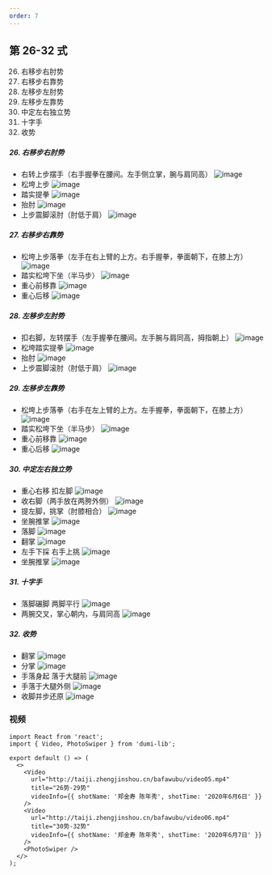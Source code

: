 ```yaml
---
order: 7
---
```


## 第 26-32 式

26. 右移步右肘势
27. 右移步右靠势
28. 左移步左肘势
29. 左移步左靠势
30. 中定左右独立势
31. 十字手
32. 收势

##### 26. 右移步右肘势

- 右转上步摆手（右手握拳在腰间。左手侧立掌，腕与肩同高）
  ![image](http://taiji.zhengjinshou.cn/other/loading.png#imgId=bafawubu/133922.jpg)
- 松垮上步
  ![image](http://taiji.zhengjinshou.cn/other/loading.png#imgId=bafawubu/133929.jpg)
- 踏实提拳
  ![image](http://taiji.zhengjinshou.cn/other/loading.png#imgId=bafawubu/133942.jpg)
- 抬肘
  ![image](http://taiji.zhengjinshou.cn/other/loading.png#imgId=bafawubu/134026.jpg)
- 上步震脚滚肘（肘低于肩）
  ![image](http://taiji.zhengjinshou.cn/other/loading.png#imgId=bafawubu/134032.jpg)

##### 27. 右移步右靠势

- 松垮上步落拳（左手在右上臂的上方。右手握拳，拳面朝下，在膝上方）
  ![image](http://taiji.zhengjinshou.cn/other/loading.png#imgId=bafawubu/134038.jpg)
- 踏实松垮下坐（半马步）
  ![image](http://taiji.zhengjinshou.cn/other/loading.png#imgId=bafawubu/134043.jpg)
- 重心前移靠
  ![image](http://taiji.zhengjinshou.cn/other/loading.png#imgId=bafawubu/134048.jpg)
- 重心后移
  ![image](http://taiji.zhengjinshou.cn/other/loading.png#imgId=bafawubu/134053.jpg)

##### 28. 左移步左肘势

- 扣右脚，左转摆手（左手握拳在腰间。左手腕与肩同高，拇指朝上）
  ![image](http://taiji.zhengjinshou.cn/other/loading.png#imgId=bafawubu/134058.jpg)
- 松垮踏实提拳
  ![image](http://taiji.zhengjinshou.cn/other/loading.png#imgId=bafawubu/134102.jpg)
- 抬肘
  ![image](http://taiji.zhengjinshou.cn/other/loading.png#imgId=bafawubu/134107.jpg)
- 上步震脚滚肘（肘低于肩）
  ![image](http://taiji.zhengjinshou.cn/other/loading.png#imgId=bafawubu/134111.jpg)

##### 29. 左移步左靠势

- 松垮上步落拳（右手在左上臂的上方。左手握拳，拳面朝下，在膝上方）
  ![image](http://taiji.zhengjinshou.cn/other/loading.png#imgId=bafawubu/134116.jpg)
- 踏实松垮下坐（半马步）
  ![image](http://taiji.zhengjinshou.cn/other/loading.png#imgId=bafawubu/134219.jpg)
- 重心前移靠
  ![image](http://taiji.zhengjinshou.cn/other/loading.png#imgId=bafawubu/134126.jpg)
- 重心后移
  ![image](http://taiji.zhengjinshou.cn/other/loading.png#imgId=bafawubu/134132.jpg)

##### 30. 中定左右独立势

- 重心右移 扣左脚
  ![image](http://taiji.zhengjinshou.cn/other/loading.png#imgId=bafawubu/111351.jpg)
- 收右脚（两手放在两胯外侧）
  ![image](http://taiji.zhengjinshou.cn/other/loading.png#imgId=bafawubu/111356.jpg)
- 提左脚，挑掌（肘膝相合）
  ![image](http://taiji.zhengjinshou.cn/other/loading.png#imgId=bafawubu/111406.jpg)
- 坐腕推掌
  ![image](http://taiji.zhengjinshou.cn/other/loading.png#imgId=bafawubu/111408.jpg)
- 落脚
  ![image](http://taiji.zhengjinshou.cn/other/loading.png#imgId=bafawubu/111412.jpg)
- 翻掌
  ![image](http://taiji.zhengjinshou.cn/other/loading.png#imgId=bafawubu/111414.jpg)
- 左手下採 右手上挑
  ![image](http://taiji.zhengjinshou.cn/other/loading.png#imgId=bafawubu/111420.jpg)
- 坐腕推掌
  ![image](http://taiji.zhengjinshou.cn/other/loading.png#imgId=bafawubu/111423.jpg)

##### 31. 十字手

- 落脚碾脚 两脚平行
  ![image](http://taiji.zhengjinshou.cn/other/loading.png#imgId=bafawubu/111430.jpg)
- 两腕交叉，掌心朝内，与肩同高
  ![image](http://taiji.zhengjinshou.cn/other/loading.png#imgId=bafawubu/111443.jpg)

##### 32. 收势

- 翻掌
  ![image](http://taiji.zhengjinshou.cn/other/loading.png#imgId=bafawubu/111448.jpg)
- 分掌
  ![image](http://taiji.zhengjinshou.cn/other/loading.png#imgId=bafawubu/111451.jpg)
- 手落身起 落于大腿前
  ![image](http://taiji.zhengjinshou.cn/other/loading.png#imgId=bafawubu/111456.jpg)
- 手落于大腿外侧
  ![image](http://taiji.zhengjinshou.cn/other/loading.png#imgId=bafawubu/111509.jpg)
- 收脚并步还原
  ![image](http://taiji.zhengjinshou.cn/other/loading.png#imgId=bafawubu/111517.jpg)

### 视频

```tsx | inline
import React from 'react';
import { Video, PhotoSwiper } from 'dumi-lib';

export default () => (
  <>
    <Video
      url="http://taiji.zhengjinshou.cn/bafawubu/video05.mp4"
      title="26势-29势"
      videoInfo={{ shotName: '郑金寿 陈年秀', shotTime: '2020年6月6日' }}
    />
    <Video
      url="http://taiji.zhengjinshou.cn/bafawubu/video06.mp4"
      title="30势-32势"
      videoInfo={{ shotName: '郑金寿 陈年秀', shotTime: '2020年6月7日' }}
    />
    <PhotoSwiper />
  </>
);
```
